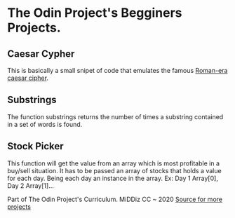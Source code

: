 # The Odin Project's Begginers Projects.

## Caesar Cypher 
This is basically a small snipet of code that emulates the famous [Roman-era caesar cipher](https://en.wikipedia.org/wiki/Caesar_cipher).

## Substrings 
The function substrings returns the number of times a substring contained in a set of words is found. 

## Stock Picker
This function will get the value from an array which is most profitable in a buy/sell situation. It has to be passed an array of stocks that holds a value for each day.
Being each day an instance in the array. Ex: Day 1 Array[0], Day 2 Array[1]...  

Part of The Odin Project's Curriculum. MiDDiz CC ~ 2020 [Source for more projects](https://middiz.github.io/main)


